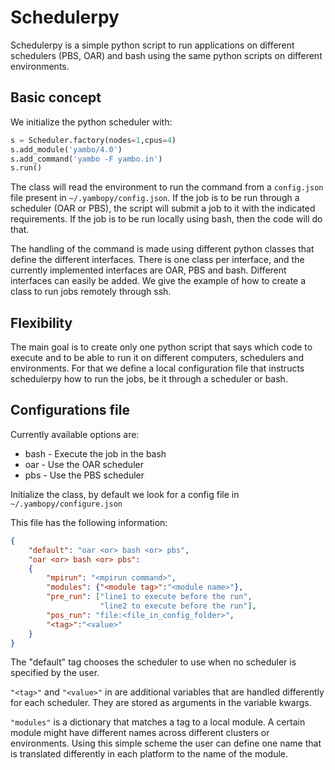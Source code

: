 Schedulerpy
==========================
Schedulerpy is a simple python script to run applications on different schedulers (PBS, OAR) and bash using the same python scripts on different environments.

Basic concept
--------------------------
We initialize the python scheduler with:

```python
s = Scheduler.factory(nodes=1,cpus=4)
s.add_module('yambo/4.0')
s.add_command('yambo -F yambo.in')
s.run()
```

The class will read the environment to run the command from a `config.json` file present in `~/.yambopy/config.json`. If the job is to be run through a scheduler (OAR or PBS), the script will submit a job to it with the indicated requirements. If the job is to be run locally using bash, then the code will do that.

The handling of the command is made using different python classes that define the different interfaces.
There is one class per interface, and the currently implemented interfaces are OAR, PBS and bash.
Different interfaces can easily be added. We give the example of how to create a class to run jobs remotely through ssh.

Flexibility
----------------------------
The main goal is to create only one python script that says which code to execute and to be able to run it on different computers, schedulers and environments. For that we define a local configuration file that instructs schedulerpy how to run the jobs, be it through a scheduler or bash.

Configurations file
----------------------------
Currently available options are:

* bash - Execute the job in the bash
* oar  - Use the OAR scheduler
* pbs  - Use the PBS scheduler

Initialize the class, by default we look for a config file in `~/.yambopy/configure.json`

This file has the following information:
  
```json
{
    "default": "oar <or> bash <or> pbs",
    "oar <or> bash <or> pbs": 
    {
        "mpirun": "<mpirun command>",
        "modules": {"<module tag>":"<module name>"},
        "pre_run": ["line1 to execute before the run",
                    "line2 to execute before the run"],
        "pos_run": "file:<file_in_config_folder>",
        "<tag>":"<value>"
    }
}
```

The "default" tag chooses the scheduler to use when no scheduler is specified by the user.

`"<tag>"` and `"<value>"` in are additional variables that are handled differently for each scheduler. They are stored as arguments in the variable kwargs.

`"modules"` is a dictionary that matches a tag to a local module. A certain module might
have different names across different clusters or environments.
Using this simple scheme the user can define one name that is translated differently in each platform 
to the name of the module.
